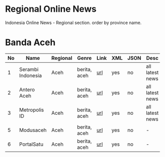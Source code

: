 # Regional Online News

Indonesia Online News - Regional section. order by province name.


# Banda Aceh
| No | Name    | Regional |Genre | Link   | XML     | JSON     | Desc |
| -- | ------- | ----- | ----- | ----- | ----- | ----- | ----- |
| 1 | Serambi Indonesia | Aceh | berita, aceh | [url](https://aceh.tribunnews.com/rss)| yes | no | all latest news |
| 2 | Antero Aceh | Aceh | berita, aceh | [url](https://anteroaceh.com/feed?ticket=turveu1esxc)| yes | no | all latest news |
| 3 | Metropolis ID | Aceh | berita, aceh | [url](http://metropolis.id/feed?ticket=turveu1esxc) | yes | no | all latest news | 4 | Aceh Bisnis | Aceh | berita, bisnis, aceh | [url](http://www.acehbisnis.com/feed?ticket=turveu1esxc) | yes | no | - | 
| 5 | Modusaceh | Aceh | berita, aceh | [url](http://modusaceh.co/feed?ticket=turveu1esxc) | yes | no | - |
| 6 | PortalSatu | Aceh | berita, aceh | [url](http://Portalsatu.com/feed/) | yes | no | - |
